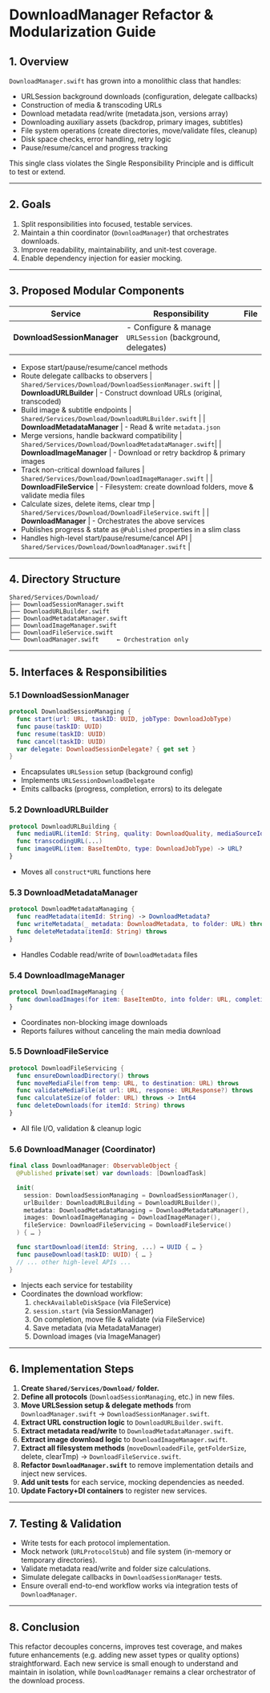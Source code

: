# DownloadManager Refactor & Modularization Guide

## 1. Overview
`DownloadManager.swift` has grown into a monolithic class that handles:

- URLSession background downloads (configuration, delegate callbacks)
- Construction of media & transcoding URLs
- Download metadata read/write (metadata.json, versions array)
- Downloading auxiliary assets (backdrop, primary images, subtitles)
- File system operations (create directories, move/validate files, cleanup)
- Disk space checks, error handling, retry logic
- Pause/resume/cancel and progress tracking

This single class violates the Single Responsibility Principle and is difficult to test or extend.

---

## 2. Goals
1. Split responsibilities into focused, testable services.  
2. Maintain a thin coordinator (`DownloadManager`) that orchestrates downloads.  
3. Improve readability, maintainability, and unit-test coverage.  
4. Enable dependency injection for easier mocking.

---

## 3. Proposed Modular Components

| Service                      | Responsibility                                                                                      | File                                      |
|------------------------------|----------------------------------------------------------------------------------------------------|-------------------------------------------|
| **DownloadSessionManager**   | - Configure & manage `URLSession` (background, delegates)
- Expose start/pause/resume/cancel methods
- Route delegate callbacks to observers                                    | `Shared/Services/Download/DownloadSessionManager.swift` |
| **DownloadURLBuilder**       | - Construct download URLs (original, transcoded)
- Build image & subtitle endpoints                                                       | `Shared/Services/Download/DownloadURLBuilder.swift`     |
| **DownloadMetadataManager**  | - Read & write `metadata.json`
- Merge versions, handle backward compatibility                                             | `Shared/Services/Download/DownloadMetadataManager.swift`|
| **DownloadImageManager**     | - Download or retry backdrop & primary images
- Track non-critical download failures                                                    | `Shared/Services/Download/DownloadImageManager.swift`   |
| **DownloadFileService**      | - Filesystem: create download folders, move & validate media files
- Calculate sizes, delete items, clear tmp                                       | `Shared/Services/Download/DownloadFileService.swift`    |
| **DownloadManager**          | - Orchestrates the above services
- Publishes progress & state as `@Published` properties in a slim class
- Handles high-level start/pause/resume/cancel API                             | `Shared/Services/Download/DownloadManager.swift`        |

---

## 4. Directory Structure
```
Shared/Services/Download/
├── DownloadSessionManager.swift
├── DownloadURLBuilder.swift
├── DownloadMetadataManager.swift
├── DownloadImageManager.swift
├── DownloadFileService.swift
└── DownloadManager.swift     ← Orchestration only
```

---

## 5. Interfaces & Responsibilities

### 5.1 DownloadSessionManager
```swift
protocol DownloadSessionManaging {
  func start(url: URL, taskID: UUID, jobType: DownloadJobType)
  func pause(taskID: UUID)
  func resume(taskID: UUID)
  func cancel(taskID: UUID)
  var delegate: DownloadSessionDelegate? { get set }
}
```
- Encapsulates `URLSession` setup (background config)
- Implements `URLSessionDownloadDelegate`
- Emits callbacks (progress, completion, errors) to its delegate

### 5.2 DownloadURLBuilder
```swift
protocol DownloadURLBuilding {
  func mediaURL(itemId: String, quality: DownloadQuality, mediaSourceId: String?) -> URL?
  func transcodingURL(...)
  func imageURL(item: BaseItemDto, type: DownloadJobType) -> URL?
}
```
- Moves all `construct*URL` functions here

### 5.3 DownloadMetadataManager
```swift
protocol DownloadMetadataManaging {
  func readMetadata(itemId: String) -> DownloadMetadata?
  func writeMetadata(_ metadata: DownloadMetadata, to folder: URL) throws
  func deleteMetadata(itemId: String) throws
}
```
- Handles Codable read/write of `DownloadMetadata` files

### 5.4 DownloadImageManager
```swift
protocol DownloadImageManaging {
  func downloadImages(for item: BaseItemDto, into folder: URL, completion: (Result<Void, Error>) -> Void)
}
```
- Coordinates non-blocking image downloads
- Reports failures without canceling the main media download

### 5.5 DownloadFileService
```swift
protocol DownloadFileServicing {
  func ensureDownloadDirectory() throws
  func moveMediaFile(from temp: URL, to destination: URL) throws
  func validateMediaFile(at url: URL, response: URLResponse?) throws
  func calculateSize(of folder: URL) throws -> Int64
  func deleteDownloads(for itemId: String) throws
}
```
- All file I/O, validation & cleanup logic

### 5.6 DownloadManager (Coordinator)
```swift
final class DownloadManager: ObservableObject {
  @Published private(set) var downloads: [DownloadTask]

  init(
    session: DownloadSessionManaging = DownloadSessionManager(),
    urlBuilder: DownloadURLBuilding = DownloadURLBuilder(),
    metadata: DownloadMetadataManaging = DownloadMetadataManager(),
    images: DownloadImageManaging = DownloadImageManager(),
    fileService: DownloadFileServicing = DownloadFileService()
  ) { … }

  func startDownload(itemId: String, ...) → UUID { … }
  func pauseDownload(taskID: UUID) { … }
  // ... other high-level APIs ...
}
```
- Injects each service for testability
- Coordinates the download workflow:  
  1. `checkAvailableDiskSpace` (via FileService)  
  2. `session.start` (via SessionManager)  
  3. On completion, move file & validate (via FileService)  
  4. Save metadata (via MetadataManager)  
  5. Download images (via ImageManager)

---

## 6. Implementation Steps

1. **Create `Shared/Services/Download/` folder.**  
2. **Define all protocols** (`DownloadSessionManaging`, etc.) in new files.  
3. **Move URLSession setup & delegate methods** from `DownloadManager.swift` → `DownloadSessionManager.swift`.  
4. **Extract URL construction logic** to `DownloadURLBuilder.swift`.  
5. **Extract metadata read/write** to `DownloadMetadataManager.swift`.  
6. **Extract image download logic** to `DownloadImageManager.swift`.  
7. **Extract all filesystem methods** (`moveDownloadedFile`, `getFolderSize`, delete, clearTmp) → `DownloadFileService.swift`.  
8. **Refactor `DownloadManager.swift`** to remove implementation details and inject new services.  
9. **Add unit tests** for each service, mocking dependencies as needed.  
10. **Update Factory+DI containers** to register new services.  

---

## 7. Testing & Validation
- Write tests for each protocol implementation.  
- Mock network (`URLProtocolStub`) and file system (in-memory or temporary directories).  
- Validate metadata read/write and folder size calculations.  
- Simulate delegate callbacks in `DownloadSessionManager` tests.  
- Ensure overall end-to-end workflow works via integration tests of `DownloadManager`.

---

## 8. Conclusion
This refactor decouples concerns, improves test coverage, and makes future enhancements (e.g. adding new asset types or quality options) straightforward. Each new service is small enough to understand and maintain in isolation, while `DownloadManager` remains a clear orchestrator of the download process.
